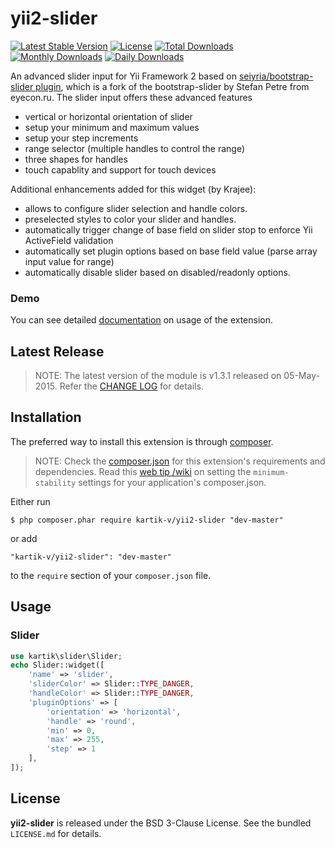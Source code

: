 yii2-slider
=================

[![Latest Stable Version](https://poser.pugx.org/kartik-v/yii2-slider/v/stable)](https://packagist.org/packages/kartik-v/yii2-slider)
[![License](https://poser.pugx.org/kartik-v/yii2-slider/license)](https://packagist.org/packages/kartik-v/yii2-slider)
[![Total Downloads](https://poser.pugx.org/kartik-v/yii2-slider/downloads)](https://packagist.org/packages/kartik-v/yii2-slider)
[![Monthly Downloads](https://poser.pugx.org/kartik-v/yii2-slider/d/monthly)](https://packagist.org/packages/kartik-v/yii2-slider)
[![Daily Downloads](https://poser.pugx.org/kartik-v/yii2-slider/d/daily)](https://packagist.org/packages/kartik-v/yii2-slider)

An advanced slider input for Yii Framework 2 based on [seiyria/bootstrap-slider plugin](https://github.com/seiyria/bootstrap-slider), which is a fork
of the bootstrap-slider by Stefan Petre from eyecon.ru. The slider input offers these advanced features

- vertical or horizontal orientation of slider
- setup your minimum and maximum values
- setup your step increments
- range selector (multiple handles to control the range)
- three shapes for handles
- touch capablity and support for touch devices

Additional enhancements added for this widget (by Krajee):

- allows to configure slider selection and handle colors.
- preselected styles to color your slider and handles.
- automatically trigger change of base field on slider stop to enforce Yii ActiveField validation
- automatically set plugin options based on base field value (parse array input value for range)
- automatically disable slider based on disabled/readonly options.

### Demo
You can see detailed [documentation](http://demos.krajee.com/slider) on usage of the extension.

## Latest Release
>NOTE: The latest version of the module is v1.3.1 released on 05-May-2015. Refer the [CHANGE LOG](https://github.com/kartik-v/yii2-slider/blob/master/CHANGE.md) for details.

## Installation

The preferred way to install this extension is through [composer](http://getcomposer.org/download/).

> NOTE: Check the [composer.json](https://github.com/kartik-v/yii2-slider/blob/master/composer.json) for this extension's requirements and dependencies. Read this [web tip /wiki](http://webtips.krajee.com/setting-composer-minimum-stability-application/) on setting the `minimum-stability` settings for your application's composer.json.

Either run

```
$ php composer.phar require kartik-v/yii2-slider "dev-master"
```

or add

```
"kartik-v/yii2-slider": "dev-master"
```

to the ```require``` section of your `composer.json` file.

## Usage

### Slider

```php
use kartik\slider\Slider;
echo Slider::widget([
    'name' => 'slider',
    'sliderColor' => Slider::TYPE_DANGER,
    'handleColor' => Slider::TYPE_DANGER,
    'pluginOptions' => [
        'orientation' => 'horizontal',
        'handle' => 'round',
        'min' => 0,
        'max' => 255,
        'step' => 1
    ],
]); 
```

## License

**yii2-slider** is released under the BSD 3-Clause License. See the bundled `LICENSE.md` for details.
